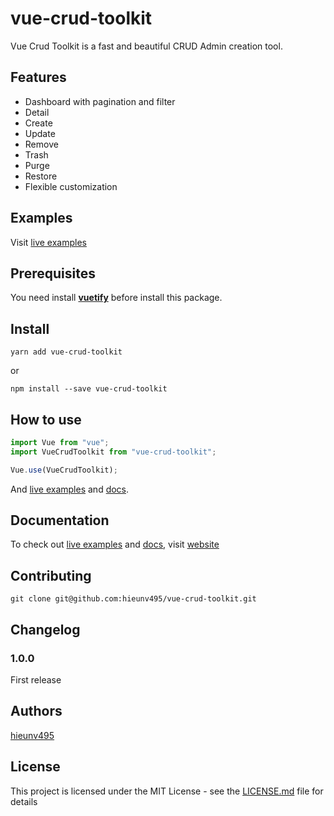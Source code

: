 # vue-crud-toolkit

Vue Crud Toolkit is a fast and beautiful CRUD Admin creation tool.

## Features

- Dashboard with pagination and filter
- Detail
- Create
- Update
- Remove
- Trash
- Purge
- Restore
- Flexible customization

## Examples

Visit [live examples](https://hieunv495.github.io/vue-crud-toolkit)

## Prerequisites

You need install [**vuetify**](https://vuetifyjs.com/) before install this package.

## Install

```
yarn add vue-crud-toolkit
```

or

```
npm install --save vue-crud-toolkit
```

## How to use

```js
import Vue from "vue";
import VueCrudToolkit from "vue-crud-toolkit";

Vue.use(VueCrudToolkit);
```

And [live examples](https://hieunv495.github.io/vue-crud-toolkit) and [docs](https://hieunv495.github.io/vue-crud-toolkit).

## Documentation

To check out [live examples](https://hieunv495.github.io/vue-crud-toolkit) and [docs](https://hieunv495.github.io/vue-crud-toolkit), visit [website](https://hieunv495.github.io/vue-crud-toolkit)

## Contributing

```
git clone git@github.com:hieunv495/vue-crud-toolkit.git
```

## Changelog

### 1.0.0

First release

## Authors

[hieunv495](https://github.com/hieunv495)

## License

This project is licensed under the MIT License - see the [LICENSE.md](LICENSE.md) file for details
